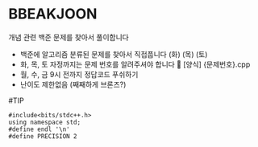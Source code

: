 # BBEAKJOON
개념 관련 백준 문제를 찾아서 풀이합니다

- 백준에 알고리즘 분류된 문제를 찾아서 직접풉니다 (화) (목) (토)
- 화, 목, 토 자정까지는 문제 번호를 알려주셔야 합니다 🙏 [양식] {문제번호}.cpp
- 월, 수, 금 9시 전까지 정답코드 푸쉬하기
- 난이도 제한없음 (째째하게 브론즈?)

#TIP

```
#include<bits/stdc++.h>
using namespace std;
#define endl '\n'
#define PRECISION 2
```
